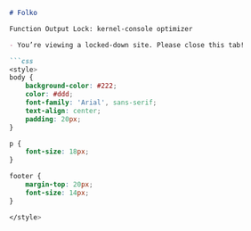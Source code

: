 ```markdown
# Folko

Function Output Lock: kernel-console optimizer

- You’re viewing a locked-down site. Please close this tab!

```css
<style>
body {
    background-color: #222;
    color: #ddd;
    font-family: 'Arial', sans-serif;
    text-align: center;
    padding: 20px;
}

p {
    font-size: 18px;
}

footer {
    margin-top: 20px;
    font-size: 14px;
}

</style>
